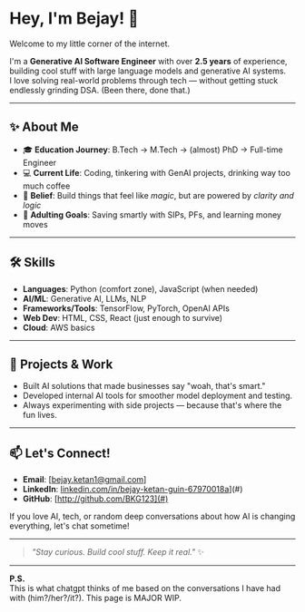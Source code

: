 # Hey, I'm Bejay! 👋

Welcome to my little corner of the internet.

I'm a **Generative AI Software Engineer** with over **2.5 years** of experience, building cool stuff with large language models and generative AI systems.  
I love solving real-world problems through tech — without getting stuck endlessly grinding DSA. (Been there, done that.)

---

## ✨ About Me

- 🎓 **Education Journey**: B.Tech → M.Tech → (almost) PhD → Full-time Engineer
- 💻 **Current Life**: Coding, tinkering with GenAI projects, drinking way too much coffee
- 🧠 **Belief**: Build things that feel like *magic*, but are powered by *clarity and logic*
- 💸 **Adulting Goals**: Saving smartly with SIPs, PFs, and learning money moves

---

## 🛠️ Skills

- **Languages**: Python (comfort zone), JavaScript (when needed)
- **AI/ML**: Generative AI, LLMs, NLP
- **Frameworks/Tools**: TensorFlow, PyTorch, OpenAI APIs
- **Web Dev**: HTML, CSS, React (just enough to survive)
- **Cloud**: AWS basics

---

## 🚀 Projects & Work

- Built AI solutions that made businesses say "woah, that's smart."
- Developed internal AI tools for smoother model deployment and testing.
- Always experimenting with side projects — because that's where the fun lives.

---

## 📫 Let's Connect!

- **Email**: [bejay.ketan1@gmail.com]
- **LinkedIn**: [linkedin.com/in/bejay-ketan-guin-67970018a](https://www.linkedin.com/in/bejay-ketan-guin-67970018a?lipi=urn%3Ali%3Apage%3Ad_flagship3_profile_view_base_contact_details%3BnehYtz%2BxRUqMEQZUndoaEg%3D%3D)](#)
- **GitHub**: [http://github.com/BKG123](#)

If you love AI, tech, or random deep conversations about how AI is changing everything, let's chat sometime!

---

> _"Stay curious. Build cool stuff. Keep it real."_ ✨

---

**P.S.**   
This is what chatgpt thinks of me based on the conversations I have had with (him?/her?/it?). This page is MAJOR WIP.

